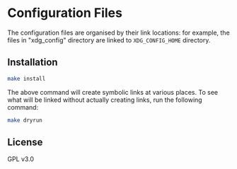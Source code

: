 # Configuration Files

The configuration files are organised by their link locations: for example, the
files in "xdg_config" directory are linked to `XDG_CONFIG_HOME` directory.

## Installation

```sh
make install
```

The above command will create symbolic links at various places. To see what will
be linked without actually creating links, run the following command:

```sh
make dryrun
```

## License

GPL v3.0
